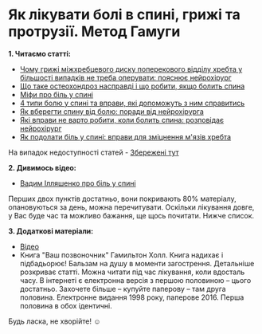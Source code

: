 # Як лікувати болі в спині, грижі та протрузії. Метод Гамуги

**1. Читаємо статті:**
- [Чому грижі міжхребцевого диску поперекового відділу хребта у більшості випадків не треба оперувати: пояснює нейрохірург](https://moz.gov.ua/article/health/chomu-grizhi-mizhhrebcevogo-disku-u-bilshosti-vipadkiv-ne-treba-operuvati-pojasnjue-nejrohirurg)
- [Що таке остеохондроз насправді і що робити, якщо болить спина](https://moz.gov.ua/article/health/scho-take-osteohondroz-naspravdi-i-scho-robiti-jakscho-bolit-spina)
- [Міфи про біль у спині](https://moz.gov.ua/article/health/mifi-pro-bil-u-spini)
- [4 типи болю у спині та вправи, які допоможуть з ним справитись](https://moz.gov.ua/article/health/4-tipi-bolju-u-spini-ta-vpravi-jaki-dopomozhut-z-nim-spravitis)
- [Як вберегти спину від болю: поради від нейрохірурга](https://moz.gov.ua/article/health/jak-vberegti-spinu-vid-bolju-poradi-vid-nejrohirurga)
- [Які вправи не варто робити, коли болить спина: розповідає нейрохірург](https://moz.gov.ua/article/health/jaki-vpravi-ne-varto-robiti-koli-bolit-spina-rozpovidae-nejrohirurg)
- [Як подолати біль у спині: вправи для зміцнення м'язів хребта](https://moz.gov.ua/article/health/jak-podolati-bil-u-spini-vpravi-dlja-zmicnennja-mjaziv-hrebta)

На випадок недоступності статей - [Збережені тут](https://www.dropbox.com/s/updpueivaauh89g/Low-Back-Pain-Articles.zip?dl=0)

**2. Дивимось відео:**
- [Вадим Ілляшенко про біль у спині](https://www.facebook.com/MedicalGatepage/videos/1314104088733476/?vh=e)

Перших двох пунктів достатньо, вони покривають 80% матеріалу, опановуються за день, можна перечитувати. Оскільки лікування довге, у Вас буде час та можливо бажання, ще щось почитати. Нижче список.

**3. Додаткові матеріали:**
- [Відео](https://www.facebook.com/MedicalGatepage/videos/1314104088733476/?vh=e)
- Книга "Ваш позвоночник" Гамильтон Холл. Книга надихає і підбадьорює! Бальзам на душу в моменти загострення. Детальніше розкриває статті. Можна читати під час лікування, коли вдосталь часу. В інтернеті є електронна версія з першою половиною – цього достатньо. Захочете більше – купуйте паперову – там друга половина. Електронне видання 1998 року, паперове 2016. Перша половина в обох ідентичні.

Будь ласка, не хворійте! ☺️
